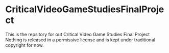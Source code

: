 # CriticalVideoGameStudiesFinalProject
This is the repsitory for out Critical Video Game Studies Final Project
Nothing is released in a permissive license and is kept under traditional copyright for now.
